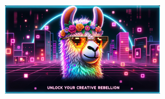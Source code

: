 
[![image](https://raw.githubusercontent.com/RageAgainstThePixel/.github/main/images/rage-against-the-pixel-cover.png "Pateon")](https://www.patreon.com/RageAgainstThePixel)
